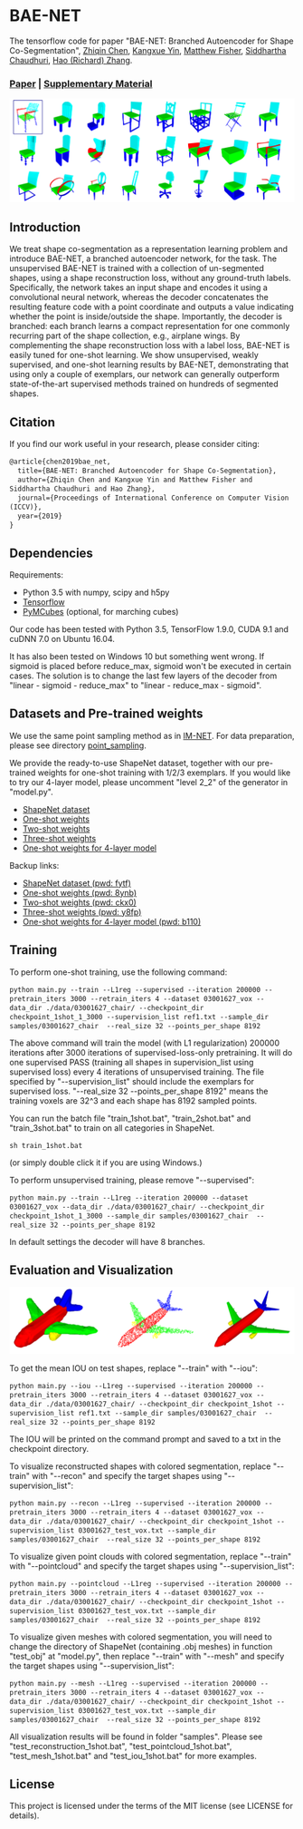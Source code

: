 # BAE-NET
The tensorflow code for paper "BAE-NET: Branched Autoencoder for Shape Co-Segmentation", [Zhiqin Chen](https://www.sfu.ca/~zhiqinc/),  [Kangxue Yin](https://kangxue.org/),  [Matthew Fisher](https://techmatt.github.io/),  [Siddhartha Chaudhuri](https://www.cse.iitb.ac.in/~sidch/),  [Hao (Richard) Zhang](https://www.cs.sfu.ca/~haoz/).

### [Paper](https://arxiv.org/abs/1903.11228)  |   [Supplementary Material](https://www.sfu.ca/~zhiqinc/imseg/sup.pdf)


<img src='img/oneshot.png' />


## Introduction
We treat shape co-segmentation as a representation learning problem and introduce BAE-NET, a branched autoencoder network, for the task. The unsupervised BAE-NET is trained with a collection of un-segmented shapes, using a shape reconstruction loss, without any ground-truth labels. Specifically, the network takes an input shape and encodes it using a convolutional neural network, whereas the decoder concatenates the resulting feature code with a point coordinate and outputs a value indicating whether the point is inside/outside the shape. Importantly, the decoder is branched: each branch learns a compact representation for one commonly recurring part of the shape collection, e.g., airplane wings. By complementing the shape reconstruction loss with a label loss, BAE-NET is easily tuned for one-shot learning. We show unsupervised, weakly supervised, and one-shot learning results by BAE-NET, demonstrating that using only a couple of exemplars, our network can generally outperform state-of-the-art supervised methods trained on hundreds of segmented shapes.

## Citation
If you find our work useful in your research, please consider citing:

	@article{chen2019bae_net,
	  title={BAE-NET: Branched Autoencoder for Shape Co-Segmentation},
	  author={Zhiqin Chen and Kangxue Yin and Matthew Fisher and Siddhartha Chaudhuri and Hao Zhang},
	  journal={Proceedings of International Conference on Computer Vision (ICCV)},
	  year={2019}
	}

## Dependencies
Requirements:
- Python 3.5 with numpy, scipy and h5py
- [Tensorflow](https://www.tensorflow.org/get_started/os_setup)
- [PyMCubes](https://github.com/pmneila/PyMCubes) (optional, for marching cubes)

Our code has been tested with Python 3.5, TensorFlow 1.9.0, CUDA 9.1 and cuDNN 7.0 on Ubuntu 16.04.

It has also been tested on Windows 10 but something went wrong. If sigmoid is placed before reduce_max, sigmoid won't be executed in certain cases. The solution is to change the last few layers of the decoder from "linear - sigmoid - reduce_max" to "linear - reduce_max - sigmoid".


## Datasets and Pre-trained weights
We use the same point sampling method as in [IM-NET](https://github.com/czq142857/implicit-decoder).
For data preparation, please see directory [point_sampling](https://github.com/czq142857/BAE-NET/tree/master/point_sampling).

We provide the ready-to-use ShapeNet dataset, together with our pre-trained weights for one-shot training with 1/2/3 exemplars.
If you would like to try our 4-layer model, please uncomment "level 2_2" of the generator in "model.py".

- [ShapeNet dataset](https://drive.google.com/open?id=1NvbGIC-XqZGs9pz6wgFwwEPALR-iR8E0)
- [One-shot weights](https://drive.google.com/open?id=16VVhkmkdu6BpEcl4sE4E7_r4TOS45kMQ)
- [Two-shot weights](https://drive.google.com/open?id=1So2hvXEcR-4GYKoB_0G4VXIUzNpH0uf2)
- [Three-shot weights](https://drive.google.com/open?id=1gQQYa-JA9I4D8QZvrGgOo8biIPhkCGrJ)
- [One-shot weights for 4-layer model](https://drive.google.com/open?id=132wZcR-VDNxwWOVOoLy9gORD1iFGqGJM)

Backup links:
- [ShapeNet dataset (pwd: fytf)](https://pan.baidu.com/s/12mkWcn1PtfYXgUgI9Slqfg)
- [One-shot weights (pwd: 8ynb)](https://pan.baidu.com/s/1LjdP0X_Q6_Wu4hXZ6eJO6A)
- [Two-shot weights (pwd: ckx0)](https://pan.baidu.com/s/1mwazk9CeUTwFguELARL-Mg)
- [Three-shot weights (pwd: y8fp)](https://pan.baidu.com/s/19rwcauDQd8pl0PUp2eVqow)
- [One-shot weights for 4-layer model (pwd: b110)](https://pan.baidu.com/s/1ZzojiMWaTLJg8iOv-tOsQQ)


## Training

To perform one-shot training, use the following command:
```
python main.py --train --L1reg --supervised --iteration 200000 --pretrain_iters 3000 --retrain_iters 4 --dataset 03001627_vox --data_dir ./data/03001627_chair/ --checkpoint_dir checkpoint_1shot_1_3000 --supervision_list ref1.txt --sample_dir samples/03001627_chair  --real_size 32 --points_per_shape 8192
```
The above command will train the model (with L1 regularization) 200000 iterations after 3000 iterations of supervised-loss-only pretraining. It will do one supervised PASS (training all shapes in supervision_list using supervised loss) every 4 iterations of unsupervised training.
The file specified by "--supervision_list" should include the exemplars for supervised loss.
"--real_size 32 --points_per_shape 8192" means the training voxels are 32^3 and each shape has 8192 sampled points.

You can run the batch file "train_1shot.bat", "train_2shot.bat" and "train_3shot.bat" to train on all categories in ShapeNet.
```
sh train_1shot.bat
```
(or simply double click it if you are using Windows.)

To perform unsupervised training, please remove "--supervised":
```
python main.py --train --L1reg --iteration 200000 --dataset 03001627_vox --data_dir ./data/03001627_chair/ --checkpoint_dir checkpoint_1shot_1_3000 --sample_dir samples/03001627_chair  --real_size 32 --points_per_shape 8192
```
In default settings the decoder will have 8 branches.


## Evaluation and Visualization

<img src='img/visualization.png' />

To get the mean IOU on test shapes, replace "--train" with "--iou":
```
python main.py --iou --L1reg --supervised --iteration 200000 --pretrain_iters 3000 --retrain_iters 4 --dataset 03001627_vox --data_dir ./data/03001627_chair/ --checkpoint_dir checkpoint_1shot --supervision_list ref1.txt --sample_dir samples/03001627_chair  --real_size 32 --points_per_shape 8192
```
The IOU will be printed on the command prompt and saved to a txt in the checkpoint directory.


To visualize reconstructed shapes with colored segmentation, replace "--train" with "--recon" and specify the target shapes using "--supervision_list":
```
python main.py --recon --L1reg --supervised --iteration 200000 --pretrain_iters 3000 --retrain_iters 4 --dataset 03001627_vox --data_dir ./data/03001627_chair/ --checkpoint_dir checkpoint_1shot --supervision_list 03001627_test_vox.txt --sample_dir samples/03001627_chair  --real_size 32 --points_per_shape 8192
```


To visualize given point clouds with colored segmentation, replace "--train" with "--pointcloud" and specify the target shapes using "--supervision_list":
```
python main.py --pointcloud --L1reg --supervised --iteration 200000 --pretrain_iters 3000 --retrain_iters 4 --dataset 03001627_vox --data_dir ./data/03001627_chair/ --checkpoint_dir checkpoint_1shot --supervision_list 03001627_test_vox.txt --sample_dir samples/03001627_chair  --real_size 32 --points_per_shape 8192
```


To visualize given meshes with colored segmentation, you will need to change the directory of ShapeNet (containing .obj meshes) in function "test_obj" at "model.py", then replace "--train" with "--mesh" and specify the target shapes using "--supervision_list":
```
python main.py --mesh --L1reg --supervised --iteration 200000 --pretrain_iters 3000 --retrain_iters 4 --dataset 03001627_vox --data_dir ./data/03001627_chair/ --checkpoint_dir checkpoint_1shot --supervision_list 03001627_test_vox.txt --sample_dir samples/03001627_chair  --real_size 32 --points_per_shape 8192
```

All visualization results will be found in folder "samples".
Please see "test_reconstruction_1shot.bat", "test_pointcloud_1shot.bat", "test_mesh_1shot.bat" and "test_iou_1shot.bat" for more examples.



## License
This project is licensed under the terms of the MIT license (see LICENSE for details).


